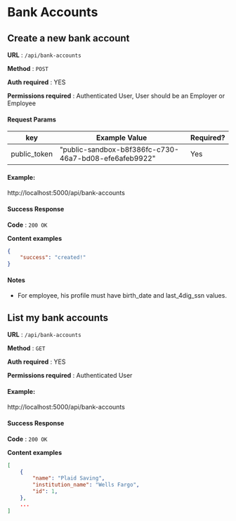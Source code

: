 # Bank Accounts

## Create a new bank account

**URL** : `/api/bank-accounts`

**Method** : `POST`

**Auth required** : YES

**Permissions required** : Authenticated User, User should be an Employer or Employee

#### Request Params

| key                   | Example Value                                          | Required?     |
| --------------------  | -----------------------------------------------------  | ------------- |
| public_token          |  "public-sandbox-b8f386fc-c730-46a7-bd08-efe6afeb9922" |     Yes       |

#### Example:

http://localhost:5000/api/bank-accounts

#### Success Response

**Code** : `200 OK`

**Content examples**

```json
{
    "success": "created!"
}
```

#### Notes

- For employee, his profile must have birth_date and last_4dig_ssn values.


## List my bank accounts

**URL** : `/api/bank-accounts`

**Method** : `GET`

**Auth required** : YES

**Permissions required** : Authenticated User

#### Example:

http://localhost:5000/api/bank-accounts

#### Success Response

**Code** : `200 OK`

**Content examples**

```json
[
    {
        "name": "Plaid Saving",
        "institution_name": "Wells Fargo",
        "id": 1,
    },
    ...
]
```
